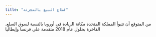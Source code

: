 ```yaml
---
title: "قطاع البيع بالتجزئة"
---
```


.من المتوقع أن تتبوأ المملكة المتحدة مكانة الريادة في أوروبا بالنسبة لسوق السلع الفاخرة بحلول عام 2018 متقدمة على فرنسا وإيطاليا
